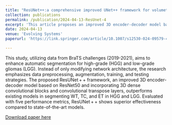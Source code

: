 ```yaml
---
title: "ResUNet++:a comprehensive improved UNet++ framework for volumetric semantic segmentation of brain tumor MR images"
collection: publications
permalink: /publication/2024-04-13-ResUnet-4
excerpt: 'This article proposes an improved 3D encoder-decoder model based on ResNet50 and incorporating 3D dense convolutional blocks and convolutional transpose layers, outperforms existing models in segmentation'
date: 2024-04-13
venue: 'Evolving Systems'
paperurl: 'https://link.springer.com/article/10.1007/s12530-024-09579-4'

---
```

This study, utilizing data from BraTS challenges (2019-2021), aims to enhance automatic segmentation for high-grade (HGG) and low-grade gliomas (LGG). Instead of only modifying network architecture, the research emphasizes data preprocessing, augmentation, training, and testing strategies. The proposed ResUNet + + framework, an improved 3D encoder-decoder model based on ResNet50 and incorporating 3D dense convolutional blocks and convolutional transpose layers, outperforms existing models in segmenting WT, TC, and ET in HGG and LGG. Evaluated with five performance metrics, ResUNet + + shows superior effectiveness compared to state-of-the-art models.

[Download paper here](https://link.springer.com/article/10.1007/s12530-024-09579-4)
